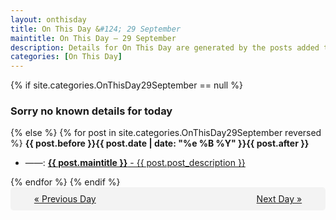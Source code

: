 ```yaml
---
layout: onthisday
title: On This Day &#124; 29 September
maintitle: On This Day — 29 September
description: Details for On This Day are generated by the posts added to the website so the content is subject to changes/updates over time.
categories: [On This Day]
---
```


{% if site.categories.OnThisDay29September == null %}
<h3>Sorry no known details for today</h3>
{% else %}
{% for post in site.categories.OnThisDay29September reversed %}
<strong>{{ post.before }}{{ post.date | date: "%e %B %Y" }}{{ post.after }}</strong>
<ul>
<li> ——: <a class="{{ post.class }}" href="{{ post.url }}"><strong>{{ post.maintitle }}</strong> - {{ post.post_description }}</a></li>
</ul>
{% endfor %}
{% endif %}
<br />
<div style="background-color: #f3f3f3; padding: 10px; border-radius: 5px; text-align: center; display: flex; justify-content: space-evenly;">
<a href="/onthisday/09/09-28">« Previous Day</a>
<span style="visibility:hidden;">[ Visit Leap Year February 29 ]</span>
<a href="/onthisday/09/09-30">Next Day »</a>
</div>
